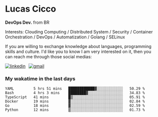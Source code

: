 # Lucas Cicco

**DevOps Dev.** from BR

Interests: Clouding Computing / Distributed System / Security / Container Orchestration / DevOps / Automatization / Golang / SELinux

If you are willing to exchange knowledge about languages, programming skills and culture. I'd like you to know I am very interested on it, then you can reach me through those social medias:

<div style="display: flex; align-items: center; gap: 10px;">
  <a href="https://www.linkedin.com/in/lucas-vitor-de-cicco" target="_blank">
    <img
      src="https://img.shields.io/badge/-LinkedIn-%230077B5?style=for-the-badge&logo=linkedin&logoColor=white"
      alt="linkedin"
      target="_blank" 
    />
  </a>
  <a href="mailto:lucasvitorx1@gmail.com">
      <img
        src="https://img.shields.io/badge/-Gmail-%23333?style=for-the-badge&logo=gmail&logoColor=white"
        alt="gmail"
        target="_blank"
      />
  </a>
</div>

### My wakatime in the last days

<!--START_SECTION:waka-->

```text
YAML         5 hrs 51 mins   ████████████▓░░░░░░░░░░░░   50.29 %
Bash         4 hrs 3 mins    ████████▓░░░░░░░░░░░░░░░░   34.83 %
TypeScript   41 mins         █▒░░░░░░░░░░░░░░░░░░░░░░░   05.91 %
Docker       19 mins         ▓░░░░░░░░░░░░░░░░░░░░░░░░   02.84 %
Go           18 mins         ▓░░░░░░░░░░░░░░░░░░░░░░░░   02.59 %
Python       12 mins         ▒░░░░░░░░░░░░░░░░░░░░░░░░   01.73 %
```

<!--END_SECTION:waka-->
